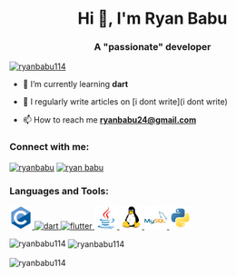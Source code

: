 <h1 align="center">Hi 👋, I'm Ryan Babu</h1>
<h3 align="center">A "passionate" developer</h3>

<p align="left"> <a href="https://github.com/ryo-ma/github-profile-trophy"><img src="https://github-profile-trophy.vercel.app/?username=ryanbabu114" alt="ryanbabu114" /></a> </p>

- 🌱 I’m currently learning **dart**

- 📝 I regularly write articles on [i dont write](i dont write)

- 📫 How to reach me **ryanbabu24@gmail.com**

<h3 align="left">Connect with me:</h3>
<p align="left">
<a href="https://twitter.com/ryanbabu" target="blank"><img align="center" src="https://raw.githubusercontent.com/rahuldkjain/github-profile-readme-generator/master/src/images/icons/Social/twitter.svg" alt="ryanbabu" height="30" width="40" /></a>
<a href="https://linkedin.com/in/ryan babu" target="blank"><img align="center" src="https://raw.githubusercontent.com/rahuldkjain/github-profile-readme-generator/master/src/images/icons/Social/linked-in-alt.svg" alt="ryan babu" height="30" width="40" /></a>
</p>

<h3 align="left">Languages and Tools:</h3>
<p align="left"> <a href="https://www.cprogramming.com/" target="_blank" rel="noreferrer"> <img src="https://raw.githubusercontent.com/devicons/devicon/master/icons/c/c-original.svg" alt="c" width="40" height="40"/> </a> <a href="https://dart.dev" target="_blank" rel="noreferrer"> <img src="https://www.vectorlogo.zone/logos/dartlang/dartlang-icon.svg" alt="dart" width="40" height="40"/> </a> <a href="https://flutter.dev" target="_blank" rel="noreferrer"> <img src="https://www.vectorlogo.zone/logos/flutterio/flutterio-icon.svg" alt="flutter" width="40" height="40"/> </a> <a href="https://www.java.com" target="_blank" rel="noreferrer"> <img src="https://raw.githubusercontent.com/devicons/devicon/master/icons/java/java-original.svg" alt="java" width="40" height="40"/> </a> <a href="https://www.linux.org/" target="_blank" rel="noreferrer"> <img src="https://raw.githubusercontent.com/devicons/devicon/master/icons/linux/linux-original.svg" alt="linux" width="40" height="40"/> </a> <a href="https://www.mysql.com/" target="_blank" rel="noreferrer"> <img src="https://raw.githubusercontent.com/devicons/devicon/master/icons/mysql/mysql-original-wordmark.svg" alt="mysql" width="40" height="40"/> </a> <a href="https://www.python.org" target="_blank" rel="noreferrer"> <img src="https://raw.githubusercontent.com/devicons/devicon/master/icons/python/python-original.svg" alt="python" width="40" height="40"/> </a> </p>

<p><img align="left" src="https://github-readme-stats.vercel.app/api/top-langs?username=ryanbabu114&show_icons=true&locale=en&layout=compact" alt="ryanbabu114" /></p>

<p>&nbsp;<img align="center" src="https://github-readme-stats.vercel.app/api?username=ryanbabu114&show_icons=true&locale=en" alt="ryanbabu114" /></p>

<p><img align="center" src="https://github-readme-streak-stats.herokuapp.com/?user=ryanbabu114&" alt="ryanbabu114" /></p>
